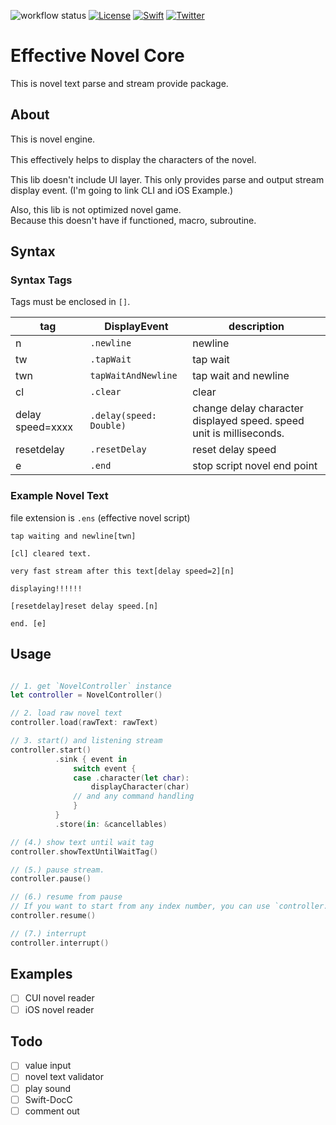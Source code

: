 ![workflow status](https://github.com/mui-z/effective-novel-core/actions/workflows/actions.yaml/badge.svg)
[![License](https://img.shields.io/github/license/mui-z/GithubRepoSearcher?labelColor=333333)](https://github.com/mui-z/effective-novel-core/blob/main/LICENSE)
[![Swift](https://img.shields.io/badge/Swift-FA7343)](https://github.com/apple/swift)
[![Twitter](https://img.shields.io/twitter/url/https/twitter.com/mui_z_.svg?style=social&label=Follow%20%40mui-z)](https://twitter.com/mui_z_)


# Effective Novel Core

This is novel text parse and stream provide package.

## About
This is novel engine.

This effectively helps to display the characters of the novel.　　

This lib doesn't include UI layer.
This only provides parse and output stream display event. (I'm going to link CLI and iOS Example.)

Also, this lib is not optimized novel game.  
Because this doesn't have if functioned, macro, subroutine.

## Syntax

### Syntax Tags
Tags must be enclosed in `[]`.

| tag              | DisplayEvent            | description                                                         |
|------------------|-------------------------|---------------------------------------------------------------------|
| n                | `.newline`              | newline                                                             |
| tw               | `.tapWait`              | tap wait                                                            |
| twn              | `tapWaitAndNewline`     | tap wait and newline                                                |
| cl               | `.clear`                | clear                                                               |
| delay speed=xxxx | `.delay(speed: Double)` | change delay character displayed speed. speed unit is milliseconds. |
| resetdelay       | `.resetDelay`           | reset delay speed                                                   |
| e                | `.end`                  | stop script novel end point                                         |


### Example Novel Text

file extension is `.ens` (effective novel script)

```sample.ens
tap waiting and newline[twn]

[cl] cleared text.

very fast stream after this text[delay speed=2][n]

displaying!!!!!!

[resetdelay]reset delay speed.[n]

end. [e]
```

## Usage

```swift

// 1. get `NovelController` instance
let controller = NovelController()

// 2. load raw novel text
controller.load(rawText: rawText)

// 3. start() and listening stream
controller.start()
          .sink { event in
              switch event {
              case .character(let char):
                  displayCharacter(char)
              // and any command handling
              }
          }
          .store(in: &cancellables)

// (4.) show text until wait tag
controller.showTextUntilWaitTag()

// (5.) pause stream.
controller.pause()

// (6.) resume from pause
// If you want to start from any index number, you can use `controller.resume(at: 100)`
controller.resume() 

// (7.) interrupt
controller.interrupt()


```



## Examples
- [ ] CUI novel reader
- [ ] iOS novel reader

## Todo
- [ ] value input
- [ ] novel text validator
- [ ] play sound
- [ ] Swift-DocC
- [ ] comment out

